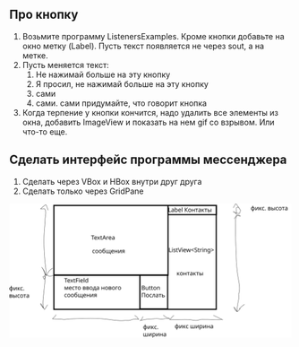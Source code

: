 ## Про кнопку
1. Возьмите программу ListenersExamples. Кроме кнопки добавьте на окно метку (Label). Пусть текст появляется не через sout, а на метке.
2. Пусть меняется текст:
    1. Не нажимай больше на эту кнопку
    2. Я просил, не нажимай больше на эту кнопку
    3. сами
    4. сами.
    сами придумайте, что говорит кнопка
3. Когда терпение у кнопки кончится, надо удалить все элементы из окна, добавить ImageView и показать на нем gif со взрывом. Или что-то еще.

## Сделать интерфейс программы мессенджера
1. Сделать через VBox и HBox внутри друг друга
1. Сделать только через GridPane

![Интерфейс](messanger.svg)

